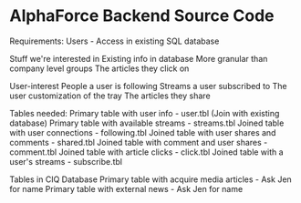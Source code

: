AlphaForce Backend Source Code
==============================


Requirements:
Users - Access in existing SQL database
  
Stuff we're interested in
  Existing info in database
  More granular than company level groups
  The articles they click on
  
User-interest
  People a user is following
  Streams a user subscribed to
  The user customization of the tray
  The articles they share
  
Tables needed:
  Primary table with user info - user.tbl (Join with existing database)
  Primary table with available streams - streams.tbl
  Joined table with user connections - following.tbl
  Joined table with user shares and comments - shared.tbl
  Joined table with comment and user shares - comment.tbl
  Joined table with article clicks - click.tbl
  Joined table with a user's streams - subscribe.tbl

Tables in CIQ Database
   Primary table with acquire media articles - Ask Jen for name
   Primary table with external news - Ask Jen for name


 
